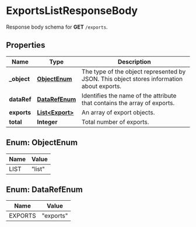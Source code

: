 

# ExportsListResponseBody

Response body schema for **GET** `/exports`.

## Properties

| Name | Type | Description |
|------------ | ------------- | ------------- |
|**_object** | [**ObjectEnum**](#ObjectEnum) | The type of the object represented by JSON. This object stores information about exports. |
|**dataRef** | [**DataRefEnum**](#DataRefEnum) | Identifies the name of the attribute that contains the array of exports. |
|**exports** | [**List&lt;Export&gt;**](Export.md) | An array of export objects. |
|**total** | **Integer** | Total number of exports. |



## Enum: ObjectEnum

| Name | Value |
|---- | -----|
| LIST | &quot;list&quot; |



## Enum: DataRefEnum

| Name | Value |
|---- | -----|
| EXPORTS | &quot;exports&quot; |



